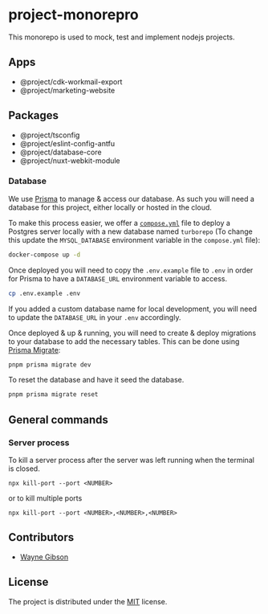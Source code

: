 # project-monorepro

This monorepo is used to mock, test and implement nodejs projects.

## Apps

- @project/cdk-workmail-export
- @project/marketing-website

## Packages

- @project/tsconfig
- @project/eslint-config-antfu
- @project/database-core
- @project/nuxt-webkit-module

### Database

We use [Prisma](https://prisma.io/) to manage & access our database. As such you will need a database for this project, either locally or hosted in the cloud.

To make this process easier, we offer a [`compose.yml`](https://docs.docker.com/compose/) file to deploy a Postgres server locally with a new database named `turborepo` (To change this update the `MYSQL_DATABASE` environment variable in the `compose.yml` file):

```bash
docker-compose up -d
```

Once deployed you will need to copy the `.env.example` file to `.env` in order for Prisma to have a `DATABASE_URL` environment variable to access.

```bash
cp .env.example .env
```

If you added a custom database name for local development, you will need to update the `DATABASE_URL` in your `.env` accordingly.

Once deployed & up & running, you will need to create & deploy migrations to your database to add the necessary tables. This can be done using [Prisma Migrate](https://www.prisma.io/migrate):

```bash
pnpm prisma migrate dev
```
To reset the database and have it seed the database.

```bash
pnpm prisma migrate reset
```


## General commands 


### Server process

To kill a server process after the server was left running when the terminal is closed.

```console
npx kill-port --port <NUMBER>
```
or to kill multiple ports

```console
npx kill-port --port <NUMBER>,<NUMBER>,<NUMBER>
```

## Contributors

- [Wayne Gibson](https://github.com/waynegibson)

## License

The project is distributed under the [MIT](https://github.com/waynegibson/project-monorepo/blob/main/LICENSE) license.
